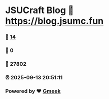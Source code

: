 # JSUCraft Blog :link: https://blog.jsumc.fun 
### :page_facing_up: [14](https://blog.jsumc.fun/tag.html) 
### :speech_balloon: 0 
### :hibiscus: 27802 
### :alarm_clock: 2025-09-13 20:51:11 
### Powered by :heart: [Gmeek](https://github.com/Meekdai/Gmeek)
